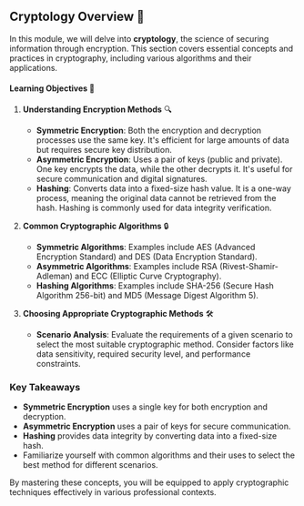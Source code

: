 ## Cryptology Overview 🔐

In this module, we will delve into **cryptology**, the science of securing information through encryption. This section covers essential concepts and practices in cryptography, including various algorithms and their applications.

#### **Learning Objectives** 🎯

1. **Understanding Encryption Methods** 🔍
   - **Symmetric Encryption**: Both the encryption and decryption processes use the same key. It's efficient for large amounts of data but requires secure key distribution.
   - **Asymmetric Encryption**: Uses a pair of keys (public and private). One key encrypts the data, while the other decrypts it. It's useful for secure communication and digital signatures.
   - **Hashing**: Converts data into a fixed-size hash value. It is a one-way process, meaning the original data cannot be retrieved from the hash. Hashing is commonly used for data integrity verification.

2. **Common Cryptographic Algorithms** 🔒
   - **Symmetric Algorithms**: Examples include AES (Advanced Encryption Standard) and DES (Data Encryption Standard).
   - **Asymmetric Algorithms**: Examples include RSA (Rivest-Shamir-Adleman) and ECC (Elliptic Curve Cryptography).
   - **Hashing Algorithms**: Examples include SHA-256 (Secure Hash Algorithm 256-bit) and MD5 (Message Digest Algorithm 5).

3. **Choosing Appropriate Cryptographic Methods** 🛠️
   - **Scenario Analysis**: Evaluate the requirements of a given scenario to select the most suitable cryptographic method. Consider factors like data sensitivity, required security level, and performance constraints.

### Key Takeaways

- **Symmetric Encryption** uses a single key for both encryption and decryption.
- **Asymmetric Encryption** uses a pair of keys for secure communication.
- **Hashing** provides data integrity by converting data into a fixed-size hash.
- Familiarize yourself with common algorithms and their uses to select the best method for different scenarios.

By mastering these concepts, you will be equipped to apply cryptographic techniques effectively in various professional contexts.